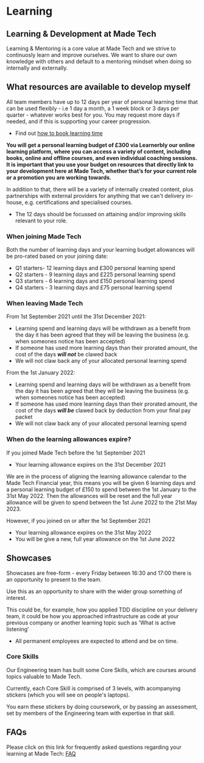 # Learning

## Learning & Development at Made Tech

Learning & Mentoring is a core value at Made Tech and we strive to continuosly learn and improve ourselves. We want to share our own knowledge with others and default to a mentoring mindset when doing so internally and externally.

## What resources are available to develop myself

All team members have up to 12 days per year of personal learning time that can be used flexibly - i.e 1 day a month, a 1 week block or 3 days per quarter - whatever works best for you. You may request more days if needed, and if this is supporting your career progression. 

* Find out [how to book learning time](booking_learning_time.md) 

**You will get a personal learning budget of £300 via **Learnerbly** our online learning platform, where you can access a variety of content, including books, online and offline courses, and even individual coaching sessions. It is important that you use your budget on resources that directly link to your development here at Made Tech, whether that’s for your current role or a promotion you are working towards.**

In addition to that, there will be a variety of internally created content, plus partnerships with external providers for anything that we can't delivery in-house, e.g. certifications and specialised courses.

* The 12 days should be focussed on attaining and/or improving skills relevant to your role.

### When joining Made Tech
Both the number of learning days and your learning budget allowances will be pro-rated based on your joining date:
- Q1 starters- 12 learning days and £300 personal learning spend 
- Q2 starters - 9 learning days and £225 personal learning spend
- Q3 starters - 6 learning days and £150 personal learning spend
- Q4 starters - 3 learning days and £75 personal learning spend

### When leaving Made Tech

From 1st September 2021 until the 31st December 2021:
- Learning spend and learning days will be withdrawn as a benefit from the day it has been agreed that they will be leaving the business (e.g. when someones notice has been accepted)
- If someone has used more learning days than their prorated amount, the cost of the days ***will not*** be clawed back
- We will not claw back any of your allocated personal learning spend 

From the 1st January 2022: 
- Learning spend and learning days will be withdrawn as a benefit from the day it has been agreed that they will be leaving the business (e.g. when someones notice  has been accepted)
- If someone has used more learning days than their prorated amount, the cost of the days ***will be*** clawed back by deduction from your final pay packet
- We will not claw back any of your allocated personal learning spend

### When do the learning allowances expire?

If you joined Made Tech before the 1st September 2021 
- Your learning allowance expires on the 31st December 2021

We are in the process of aligning the learning allowance calendar to the Made Tech Financial year, this means you will be given 6 learning days and a personal learning budget of £150 to spend between the 1st January to the 31st May 2022. Then the allowances will be reset and the full year allowance will be given to spend between the 1st June 2022 to the 21st May 2023.

However, if you joined on or after the 1st September 2021
- Your learning allowance expires on the 31st May 2022
- You will be give a new, full year allowance on the 1st June 2022

## Showcases

Showcases are free-form - every Friday between 16:30 and 17:00 there is an opportunity to present to the team.

Use this as an opportunity to share with the wider group something of interest.

This could be, for example, how you applied TDD discipline on your delivery team, it could be how you approached infrastructure as code at your previous company or another learning topic such as 'What is active listening' 

* All permanent employees are expected to attend and be on time.


### Core Skills

Our Engineering team has built some Core Skills, which are courses around topics valuable to Made Tech.

Currently, each Core Skill is comprised of 3 levels, with acompanying stickers (which you will see on people's laptops).

You earn these stickers by doing coursework, or by passing an assessment, set by members of the Engineering team with expertise in that skill.


## FAQs

Please click on this link for frequently asked questions regarding your learning at Made Tech: 
[FAQ](https://docs.google.com/document/d/14tdHZ72DXzZTwWLGwz6DoaSV1EXSI6D2K4lUY1dCGTY/edit?usp=sharing)
